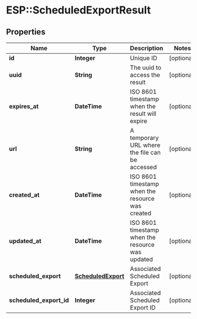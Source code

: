 # ESP::ScheduledExportResult

## Properties
Name | Type | Description | Notes
------------ | ------------- | ------------- | -------------
**id** | **Integer** | Unique ID | [optional] 
**uuid** | **String** | The uuid to access the result | [optional] 
**expires_at** | **DateTime** | ISO 8601 timestamp when the result will expire | [optional] 
**url** | **String** | A temporary URL where the file can be accessed | [optional] 
**created_at** | **DateTime** | ISO 8601 timestamp when the resource was created | [optional] 
**updated_at** | **DateTime** | ISO 8601 timestamp when the resource was updated | [optional] 
**scheduled_export** | [**ScheduledExport**](ScheduledExport.md) | Associated Scheduled Export | [optional] 
**scheduled_export_id** | **Integer** | Associated Scheduled Export ID | [optional] 


